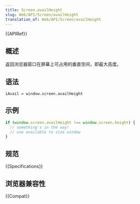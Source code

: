 ```yaml
---
title: Screen.availHeight
slug: Web/API/Screen/availHeight
translation_of: Web/API/Screen/availHeight
---
```

{{APIRef}}

## 概述

返回浏览器窗口在屏幕上可占用的垂直空间，即最大高度。

## 语法

```plain
iAvail = window.screen.availHeight
```

## 示例

```js
if (window.screen.availHeight !== window.screen.height) {
  // something's in the way!
  // use available to size window
}
```

## 规范

{{Specifications}}

## 浏览器兼容性

{{Compat}}
